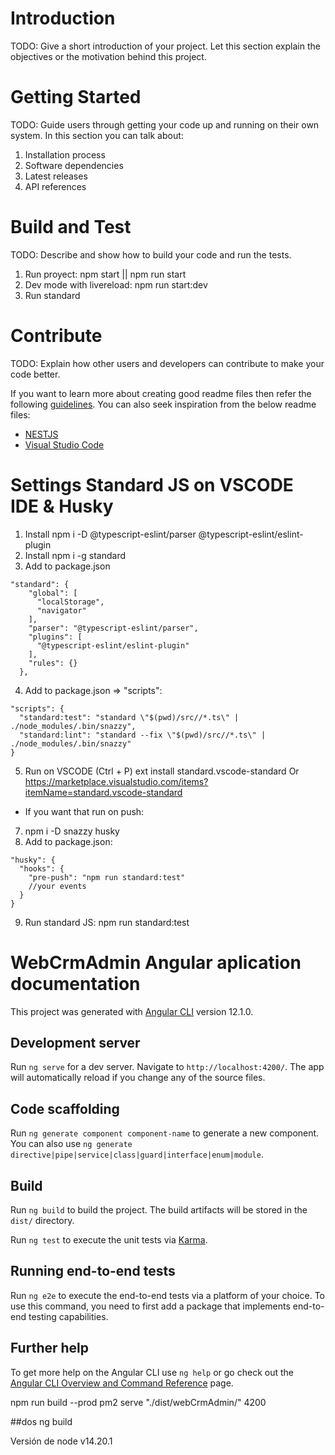# Introduction 
TODO: Give a short introduction of your project. Let this section explain the objectives or the motivation behind this project. 

# Getting Started
TODO: Guide users through getting your code up and running on their own system. In this section you can talk about:
1.	Installation process
2.	Software dependencies
3.	Latest releases
4.	API references

# Build and Test
TODO: Describe and show how to build your code and run the tests. 
1. Run proyect: npm start || npm run start
2. Dev mode with livereload: npm run start:dev
3. Run standard

# Contribute
TODO: Explain how other users and developers can contribute to make your code better. 

If you want to learn more about creating good readme files then refer the following [guidelines](https://docs.microsoft.com/en-us/azure/devops/repos/git/create-a-readme?view=azure-devops). You can also seek inspiration from the below readme files:
- [NESTJS](https://nestjs.com/)
- [Visual Studio Code](https://github.com/Microsoft/vscode)

# Settings Standard JS on VSCODE IDE & Husky
1. Install npm i -D @typescript-eslint/parser @typescript-eslint/eslint-plugin
2. Install npm i -g standard
3. Add to package.json
```
"standard": {
    "global": [
      "localStorage",
      "navigator"
    ],
    "parser": "@typescript-eslint/parser",
    "plugins": [
      "@typescript-eslint/eslint-plugin"
    ],
    "rules": {}
  },
```
4. Add to package.json => "scripts":
```
"scripts": {
  "standard:test": "standard \"$(pwd)/src//*.ts\" | ./node_modules/.bin/snazzy",
  "standard:lint": "standard --fix \"$(pwd)/src//*.ts\" | ./node_modules/.bin/snazzy"
}
```
5. Run on VSCODE (Ctrl + P) ext install standard.vscode-standard Or https://marketplace.visualstudio.com/items?itemName=standard.vscode-standard
- If you want that run on push:
7. npm i -D snazzy husky
8. Add to package.json:
```
"husky": {
  "hooks": {
    "pre-push": "npm run standard:test"
    //your events
  }
}
```
9. Run standard JS: npm run standard:test 
# WebCrmAdmin Angular aplication documentation

This project was generated with [Angular CLI](https://github.com/angular/angular-cli) version 12.1.0.

## Development server

Run `ng serve` for a dev server. Navigate to `http://localhost:4200/`. The app will automatically reload if you change any of the source files.

## Code scaffolding

Run `ng generate component component-name` to generate a new component. You can also use `ng generate directive|pipe|service|class|guard|interface|enum|module`.

## Build

Run `ng build` to build the project. The build artifacts will be stored in the `dist/` directory.


Run `ng test` to execute the unit tests via [Karma](https://karma-runner.github.io).

## Running end-to-end tests

Run `ng e2e` to execute the end-to-end tests via a platform of your choice. To use this command, you need to first add a package that implements end-to-end testing capabilities.

## Further help

To get more help on the Angular CLI use `ng help` or go check out the [Angular CLI Overview and Command Reference](https://angular.io/cli) page.

<!-- pm2 run prod  -->
npm run build --prod 
pm2 serve "./dist/webCrmAdmin/" 4200


##dos 
ng build

Versión de node v14.20.1